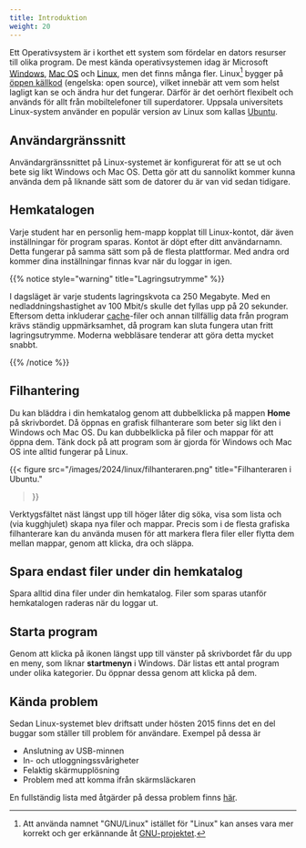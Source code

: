 ```yaml
---
title: Introduktion
weight: 20
---
```


Ett Operativsystem är i korthet ett system som fördelar en dators resurser till
olika program. De mest kända operativsystemen idag är Microsoft
[Windows](https://www.microsoft.com/en-us/windows/), [Mac
OS](http://www.apple.com/osx/) och [Linux](https://www.kernel.org/), men det
finns många fler. Linux[^GNU/Linux] bygger på [öppen källkod][open-source]
(engelska: open source), vilket innebär att vem som helst lagligt kan se och
ändra hur det fungerar. Därför är det oerhört flexibelt och används för allt
från mobiltelefoner till superdatorer. Uppsala universitets Linux-system
använder en populär version av Linux som kallas [Ubuntu][ubuntu].

[wp-windows]: https://sv.wikipedia.org/wiki/Microsoft_Windows
[wp-linux]: https://sv.wikipedia.org/wiki/Linux
[wp-macos]: https://sv.wikipedia.org/wiki/Mac_OS
[open-source]: https://sv.wikipedia.org/wiki/%C3%96ppen_k%C3%A4llkod
[ubuntu]: https://sv.wikipedia.org/wiki/Ubuntu

## Användargränssnitt

Användargränssnittet på Linux-systemet är konfigurerat för att se ut och bete
sig likt Windows och Mac OS. Detta gör att du sannolikt kommer kunna använda dem
på liknande sätt som de datorer du är van vid sedan tidigare.


[computer-labs]: http://www.it.uu.se/datordrift/maskinpark/labbsalar

##  Hemkatalogen

Varje student har en personlig hem-mapp kopplat till Linux-kontot, där även
inställningar för program sparas. Kontot är döpt efter ditt användarnamn. Detta
fungerar på samma sätt som på de flesta plattformar. Med andra ord kommer dina
inställningar finnas kvar när du loggar in igen.

{{% notice style="warning" title="Lagringsutrymme" %}}

I dagsläget är varje students lagringskvota ca 250 Megabyte. Med en
nedladdningshastighet av 100 Mbit/s skulle det fyllas upp på 20 sekunder.
Eftersom detta inkluderar
[cache](http://askubuntu.com/questions/102046/is-it-okay-to-delete-cache)-filer
och annan tillfällig data från program krävs ständig uppmärksamhet, då program
kan sluta fungera utan fritt lagringsutrymme. Moderna webbläsare tenderar att
göra detta mycket snabbt.

{{% /notice %}}


## Filhantering

Du kan bläddra i din hemkatalog genom att dubbelklicka på mappen **Home** på
skrivbordet. Då öppnas en grafisk filhanterare som beter sig likt den i Windows
och Mac OS. Du kan dubbelklicka på filer och mappar för att öppna dem. Tänk dock
på att program som är gjorda för Windows och Mac OS inte alltid fungerar på
Linux.

{{< figure 
    src="/images/2024/linux/filhanteraren.png"
    title="Filhanteraren i Ubuntu."
>}}

Verktygsfältet näst längst upp till höger låter dig söka, visa som lista och
(via kugghjulet) skapa nya filer och mappar. Precis som i de flesta grafiska
filhanterare kan du använda musen för att markera flera filer eller flytta dem
mellan mappar, genom att klicka, dra och släppa.

## Spara endast filer under din hemkatalog

Spara alltid dina filer under din hemkatalog. Filer som sparas utanför
hemkatalogen raderas när du loggar ut.


## Starta program

Genom att klicka på ikonen längst upp till vänster på skrivbordet får du upp en meny, som
liknar **startmenyn** i Windows. Där listas ett antal program under olika
kategorier. Du öppnar dessa genom att klicka på dem.

## Kända problem

Sedan Linux-systemet blev driftsatt under hösten 2015 finns det en del buggar
som ställer till problem för användare. Exempel på dessa är

+ Anslutning av USB-minnen
+ In- och utloggningssvårigheter
+ Felaktig skärmupplösning
+ Problem med att komma ifrån skärmsläckaren

En fullständig lista med åtgärder på dessa problem finns
[här](http://www.it.uu.se/datordrift/faq/thinlinc%20#TipsAndProblems).



[^GNU/Linux]: Att använda namnet "GNU/Linux" istället för "Linux" kan anses vara mer korrekt och ger erkännande åt [GNU-projektet](https://www.gnu.org/gnu/thegnuproject.en.html).
